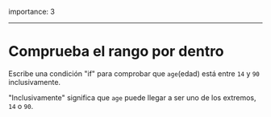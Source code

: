 importance: 3

---

# Comprueba el rango por dentro

Escribe una condición "if" para comprobar que `age`(edad) está entre `14` y `90` inclusivamente.

"Inclusivamente" significa que `age` puede llegar a ser uno de los extremos, `14` o `90`.
